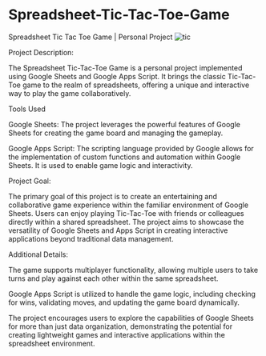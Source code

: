 # Spreadsheet-Tic-Tac-Toe-Game
Spreadsheet Tic Tac Toe Game | Personal Project
![tic](https://github.com/Khushbooo123/Spreadsheet-Tic-Tac-Toe-Game/assets/52238176/10d898de-3a09-4a42-9850-d88cd75b1994)

Project Description:

The Spreadsheet Tic-Tac-Toe Game is a personal project implemented using Google Sheets and Google Apps Script. It brings the classic Tic-Tac-Toe game to the realm of spreadsheets, offering a unique and interactive way to play the game collaboratively.

Tools Used

Google Sheets: The project leverages the powerful features of Google Sheets for creating the game board and managing the gameplay.

Google Apps Script: The scripting language provided by Google allows for the implementation of custom functions and automation within Google Sheets. It is used to enable game logic and interactivity.

Project Goal:

The primary goal of this project is to create an entertaining and collaborative game experience within the familiar environment of Google Sheets. Users can enjoy playing Tic-Tac-Toe with friends or colleagues directly within a shared spreadsheet. The project aims to showcase the versatility of Google Sheets and Apps Script in creating interactive applications beyond traditional data management.

Additional Details:

The game supports multiplayer functionality, allowing multiple users to take turns and play against each other within the same spreadsheet.

Google Apps Script is utilized to handle the game logic, including checking for wins, validating moves, and updating the game board dynamically.

The project encourages users to explore the capabilities of Google Sheets for more than just data organization, demonstrating the potential for creating lightweight games and interactive applications within the spreadsheet environment.
